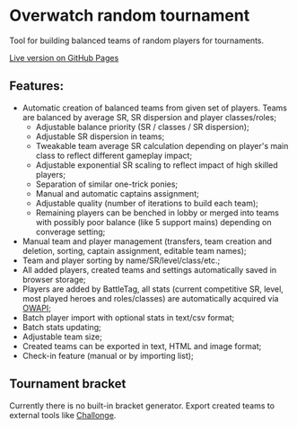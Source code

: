 # Overwatch random tournament
Tool for building balanced teams of random players for tournaments.

[Live version on GitHub Pages](https://adminimusru.github.io/OWRandomTournament/index.html)

## Features:
  * Automatic creation of balanced teams from given set of players. Teams are balanced by average SR, SR dispersion and player classes/roles;
    * Adjustable balance priority (SR / classes / SR dispersion);
    * Adjustable SR dispersion in teams;
    * Tweakable team average SR calculation depending on player's main class to reflect different gameplay impact;
    * Adjustable exponential SR scaling to reflect impact of high skilled players;
    * Separation of similar one-trick ponies;
    * Manual and automatic captains assignment;
    * Adjustable quality (number of iterations to build each team);
    * Remaining players can be benched in lobby or merged into teams with possibly poor balance (like 5 support mains) depending on converage setting;
  * Manual team and player management (transfers, team creation and deletion, sorting, captain assignment, editable team names);
  * Team and player sorting by name/SR/level/class/etc.;
  * All added players, created teams and settings automatically saved in browser storage;
  * Players are added by BattleTag, all stats (current competitive SR, level, most played heroes and roles/classes) are automatically acquired via [OWAPI](https://github.com/SunDwarf/OWAPI);
  * Batch player import with optional stats in text/csv format;
  * Batch stats updating;
  * Adjustable team size;
  * Created teams can be exported in text, HTML and image format;
  * Check-in feature (manual or by importing list);
  
## Tournament bracket

Currently there is no built-in bracket generator. Export created teams to external tools like [Challonge](https://challonge.com).
